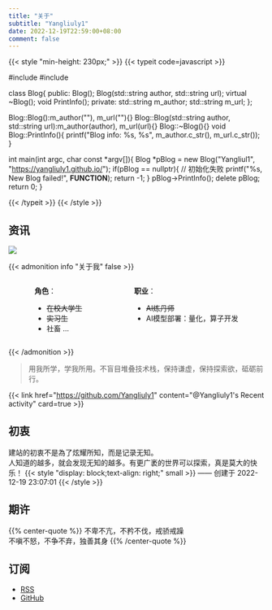 ```yaml
---
title: "关于"
subtitle: "Yangliuly1"
date: 2022-12-19T22:59:00+08:00
comment: false
---
```


{{< style "min-height: 230px;" >}}
{{< typeit code=javascript >}}

#include <cstring>
#include <iostream>

class Blog{
public:
    Blog();
    Blog(std::string author, std::string url);
    virtual ~Blog();
    void PrintInfo();
private:
    std::string m_author;
    std::string m_url;
};

Blog::Blog():m_author(""), m_url(""){}
Blog::Blog(std::string author, std::string url):m_author(author), m_url(url){}
Blog::~Blog(){}
void Blog::PrintInfo(){
    printf("Blog info: %s, %s", m_author.c_str(), m_url.c_str());
}

int main(int argc, char const *argv[]){
    Blog *pBlog = new Blog("Yangliul1", "https://yangliuly1.github.io/");
    if(pBlog == nullptr){  // 初始化失败
        printf("%s, New Blog failed!", __FUNCTION__);
        return -1;
    }
    pBlog->PrintInfo();
    delete pBlog;
    return 0;
}

{{< /typeit >}}
{{< /style >}}

## 资讯

[<img src="https://img.shields.io/github/followers/Yangliuly1.svg?style=social&label=Followers">](https://github.com/Yangliuly1)

{{< admonition info "关于我" false >}}

<div style="display:flex;justify-content:space-around;">
<span>

**角色**：


  - ~~在校大学生~~
  - ~~实习生~~
  - 社畜 ...  

</span>
<span>

**职业**：

  - ~~AI炼丹师~~
  - AI模型部署：量化，算子开发

</span>
</div>

{{< /admonition >}}

> 用我所学，学我所用。不盲目堆叠技术栈，保持谦虚，保持探索欲，砥砺前行。

{{< link href="https://github.com/Yangliuly1" content="@Yangliuly1's Recent activity" card=true >}}

## 初衷

建站的初衷不是為了炫耀所知，而是记录无知。  
人知道的越多，就会发现无知的越多。有更广袤的世界可以探索，真是莫大的快乐！
{{< style "display: block;text-align: right;" small >}}
  —— 创建于 2022-12-19 23:07:01
{{< /style >}}

## 期许

{{% center-quote %}}
不卑不亢，不矜不伐，戒骄戒躁  
不嗔不怒，不争不弃，独善其身
{{% /center-quote %}}

## 订阅

- [RSS](https://yangliuly1.github.io/index.xml)
- [GitHub](https://github.com/Yangliuly1/hugo-blog)



<!-- 音乐
{{< music url="https://cdn.lruihao.cn/files/nanjing.mp3" name="李志" artist="你离开了南京，从此没人和我说话" cover="https://p2.music.126.net/UuSe-Vc6rS7JtRJSQgDU2g==/2323268069553116.jpg?param=300x300" fixed=true >}}
-->
